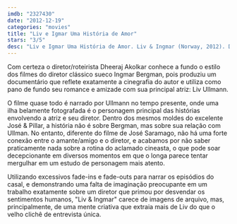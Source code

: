 ```yaml
---
imdb: "2327430"
date: "2012-12-19"
categories: "movies"
title: "Liv e Igmar Uma História de Amor"
stars: "3/5"
desc: "Liv e Igmar Uma História de Amor. Liv & Ingmar (Norway, 2012). Dirigido por Dheeraj Akolkar. Escrito por Dheeraj Akolkar, Ragnhild Lund. Com Liv Ullmann, Ingmar Bergman, Samuel Fröler, Erland Josephson, Bibi Andersson, Max von Sydow, Harriet Andersson, Ingrid Thulin, Ingrid Bergman."
---
```

Com certeza o diretor/roteirista Dheeraj Akolkar conhece a fundo o estilo dos filmes do diretor clássico sueco Ingmar Bergman, pois produziu um documentário que reflete exatamente a cinegrafia do autor e utiliza como pano de fundo seu romance e amizade com sua principal atriz: Liv Ullmann.

O filme quase todo é narrado por Ullmann no tempo presente, onde uma ilha belamente fotografada é o personagem principal das histórias envolvendo a atriz e seu diretor. Dentro dos mesmos moldes do excelente José & Pillar, a história não é sobre Bergman, mas sobre sua relação com Ullman. No entanto, diferente do filme de José Saramago, não há uma forte conexão entre o amante/amigo e o diretor, e acabamos por não saber praticamente nada sobre a rotina do aclamado cineasta, o que pode soar decepcionante em diversos momentos em que o longa parece tentar mergulhar em um estudo de personagem mais atento.

Utilizando excessivos fade-ins e fade-outs para narrar os episódios do casal, e demonstrando uma falta de imaginação preocupante em um trabalho exatamente sobre um diretor que primou por desvendar os sentimentos humanos, "Liv & Ingmar" carece de imagens de arquivo, mas, principalmente, de uma mente criativa que extraia mais de Liv do que o velho clichê de entrevista única.


